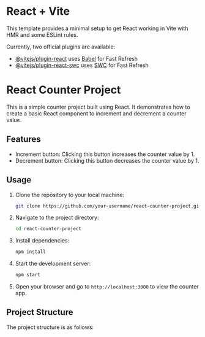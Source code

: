 # React + Vite

This template provides a minimal setup to get React working in Vite with HMR and some ESLint rules.

Currently, two official plugins are available:

- [@vitejs/plugin-react](https://github.com/vitejs/vite-plugin-react/blob/main/packages/plugin-react/README.md) uses [Babel](https://babeljs.io/) for Fast Refresh
- [@vitejs/plugin-react-swc](https://github.com/vitejs/vite-plugin-react-swc) uses [SWC](https://swc.rs/) for Fast Refresh

# React Counter Project

This is a simple counter project built using React. It demonstrates how to create a basic React component to increment and decrement a counter value.

## Features

- Increment button: Clicking this button increases the counter value by 1.
- Decrement button: Clicking this button decreases the counter value by 1.

## Usage

1. Clone the repository to your local machine:

    ```bash
    git clone https://github.com/your-username/react-counter-project.git
    ```

2. Navigate to the project directory:

    ```bash
    cd react-counter-project
    ```

3. Install dependencies:

    ```bash
    npm install
    ```

4. Start the development server:

    ```bash
    npm start
    ```

5. Open your browser and go to `http://localhost:3000` to view the counter app.

## Project Structure

The project structure is as follows:


